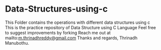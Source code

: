 # Data-Structures-using-c
This Folder contains the operations with different data structures using c
This is the practice repository of Data Structure using C Language
Feel free to suggest improvements by forking
Reach me out at mailto:m.thrinadhreddy@gmail.com
Thanks and regards,
Thrinadh Manubothu.
